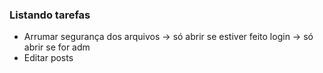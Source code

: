 ### Listando tarefas

- Arrumar segurança dos arquivos -> só abrir se estiver feito login -> só abrir se for adm
- Editar posts
